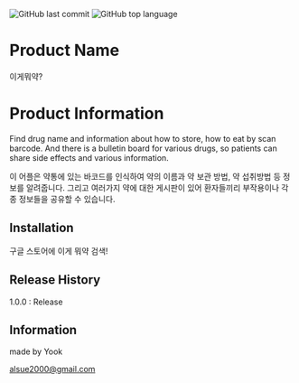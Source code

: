 <img alt="GitHub last commit" src="https://img.shields.io/github/last-commit/codepam2020/igemwoyak"> <img alt="GitHub top language" src="https://img.shields.io/github/languages/top/codepam2020/igemwoyak">

# Product Name

이게뭐약?

# Product Information

Find drug name and information about how to store, how to eat by scan barcode.
And there is a bulletin board for various drugs, so patients can share side effects and various information.

이 어플은 약통에 있는 바코드를 인식하여 약의 이름과 약 보관 방법, 약 섭취방법 등 정보를 알려줍니다.
그리고 여러가지 약에 대한 게시판이 있어 환자들끼리 부작용이나 각종 정보들을 공유할 수 있습니다.

## Installation

구글 스토어에 이게 뭐약 검색!


## Release History

1.0.0 : Release

<!-- - 0.2.1
  - CHANGE: Update docs (module code remains unchanged)
- 0.2.0
  - CHANGE: Remove `setDefaultXYZ()`
  - ADD: Add `init()`
- 0.1.1
  - FIX: Crash when calling `baz()` (Thanks @GenerousContributorName!)
- 0.1.0
  - The first proper release
  - CHANGE: Rename `foo()` to `bar()`
- 0.0.1
  - Work in progress -->

## Information

made by Yook

alsue2000@gmail.com

<!--
Your Name – [@YourTwitter](https://twitter.com/dbader_org) – YourEmail@example.com

Distributed under the XYZ license. See `LICENSE` for more information.

[https://github.com/yourname/github-link](https://github.com/dbader/) -->

<!-- 1. Fork it (<https://github.com/yourname/yourproject/fork>)
2. Create your feature branch (`git checkout -b feature/fooBar`)
3. Commit your changes (`git commit -am 'Add some fooBar'`)
4. Push to the branch (`git push origin feature/fooBar`)
5. Create a new Pull Request -->

<!-- Markdown link & img dfn's -->

[npm-image]: https://img.shields.io/npm/v/datadog-metrics.svg?style=flat-square
[npm-url]: https://npmjs.org/package/datadog-metrics
[npm-downloads]: https://img.shields.io/npm/dm/datadog-metrics.svg?style=flat-square
[travis-image]: https://img.shields.io/travis/dbader/node-datadog-metrics/master.svg?style=flat-square
[travis-url]: https://travis-ci.org/dbader/node-datadog-metrics
[wiki]: https://github.com/yourname/yourproject/wiki
